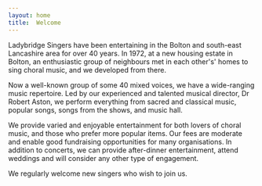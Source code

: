 ```yaml
---
layout: home
title:  Welcome
---
```

Ladybridge Singers have been entertaining in the Bolton and south-east Lancashire area for over 40 years. In 1972, at a new housing estate in Bolton, an enthusiastic group of neighbours met in each other's' homes to sing choral music, and we developed from there.

Now a well-known group of some 40 mixed voices, we have a wide-ranging music repertoire. Led by our experienced and talented musical director, Dr Robert Aston, we perform everything from sacred and classical music, popular songs, songs from the shows, and music hall.

We provide varied and enjoyable entertainment for both lovers of choral music, and those who prefer more popular items. Our fees are moderate and enable good fundraising opportunities for many organisations. In addition to concerts, we can provide after-dinner entertainment, attend weddings and will consider any other type of engagement.

We regularly welcome new singers who wish to join us.

